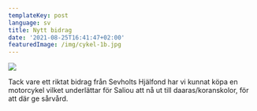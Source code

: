 ```yaml
---
templateKey: post
language: sv
title: Nytt bidrag
date: '2021-08-25T16:41:47+02:00'
featuredImage: /img/cykel-1b.jpg
---
```

![](/img/cykel-1b.jpg)

Tack vare ett riktat bidrag från Sevholts Hjälfond har vi kunnat köpa en motorcykel vilket underlättar för Saliou att nå ut till daaras/koranskolor, för att där ge sårvård.
